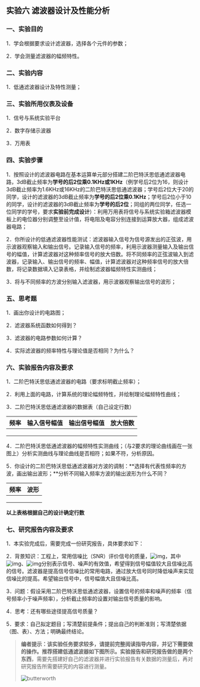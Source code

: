 ## 实验六      滤波器设计及性能分析

### 一、实验目的

1．学会根据要求设计滤波器，选择各个元件的参数；

2．学会测量滤波器的幅频特性。

### 二、实验内容

1．低通滤波器设计及特性测量；

### 三、实验所用仪表及设备

1．信号与系统实验平台

2．数字存储示波器

3．万用表

### 四、实验步骤

1．按照设计的滤波器电路在基本运算单元部分搭建二阶巴特沃思低通滤波器电路，3dB截止频率为**学号的后2位乘0.1KHz或1KHz**（例学号后2位为16，则设计3dB截止频率为1.6KHz或16KHz的二阶巴特沃思低通滤波器；学号后2位大于20的同学，设计的滤波器的3dB截止频率为**学号的后2位乘0.1KHz**；学号后2位小于10的同学，设计的滤波器的3dB截止频率为**学号的后2位**；同组的两位同学，任选一位同学的学号，要求**实验前完成设计**）：利用万用表将信号与系统实验箱滤波器模板上的电位器分别调整至设计值，将电阻及电容分别连接到运算放大器，组成滤波器电路；

2．你所设计的低通滤波器性能测试：滤波器输入信号为信号源发出的正弦波，用示波器观察输入和输出信号。记录输入信号的频率，利用示波器测量输入及输出信号的幅值，计算滤波器对这种频率信号的放大倍数。将不同频率的正弦波输入到滤波器，记录输入、输出信号的频率、幅值，计算滤波器对这种频率信号的放大倍数，将记录数据填入记录表格，并绘制滤波器幅频特性实测曲线；

3．将与不同频率的方波分别输入滤波器，用示波器观察输出信号的波形；

### 五、思考题

1．画出你设计的电路图；

2．滤波器系统函数如何得到？

3．滤波器的电路参数如何计算？

4．实际滤波器的频率特性与理论值是否相同？为什么？

### 六、实验报告内容及要求

1．二阶巴特沃思低通滤波器的电路（要求标明截止频率）；

2．利用上面的电路，计算系统的理论幅频特性，并绘制理论幅频特性曲线；

3．二阶巴特沃思低通滤波器的数据表（自己设定行数）

| 频率 | 输入信号幅值 | 输出信号幅值 | 放大倍数 |
| ---- | ------------ | ------------ | -------- |
|      |              |              |          |
|      |              |              |          |
|      |              |              |          |

4．二阶巴特沃思低通滤波器的幅频特性实测曲线；（与2要求的理论曲线画在一张图上）分析实测曲线与理论曲线是否相符；如果不符，分析原因。

5．你设计的二阶巴特沃思低通滤波器对方波的调制：**选择有代表性频率的方波，画出输出波形；**分析不同输入频率方波的输出波形为什么不同？

| 频率 | 波形 |
| ---- | ---- |
|      |      |
|      |      |
|      |      |

**以上表格根据自己的设计确定行数**

### 七、研究报告内容及要求

1．本实验完成后，需要完成一份研究报告，具体要求如下：

2．背景知识：工程上，常用信噪比（SNR）评价信号的质量，![img](file:///C:/Users/ysliu/AppData/Local/Temp/msohtmlclip1/01/clip_image002.gif)，其中![img](file:///C:/Users/ysliu/AppData/Local/Temp/msohtmlclip1/01/clip_image004.gif)、![img](file:///C:/Users/ysliu/AppData/Local/Temp/msohtmlclip1/01/clip_image006.gif)分别表示信号、噪声的有效值，希望得到信号幅值较大且信噪比高的信号。滤波器是提高信号信噪比的常用电路，通过放大信号同时降低噪声来实现信噪比的提高。希望输出信号中，信号幅值大且信噪比高。

3．问题：假设采用二阶巴特沃思低通滤波器，设置信号的频率和噪声的频率（信号频率小于噪声频率），分析截止频率的设置对输出信号质量的影响。

4．思考：还有哪些途径提高信号质量？

5．要求：自己拟定题目；写清楚前提条件；提出自己的判断准则；写清楚依据（图、表）、方法；明确最终结论。



> **编者提示：**该实验任务要求较多，请提前完整阅读指导内容，并记下需要做的操作。推荐搭建低通滤波器如下图所示。实验报告和研究报告做的是**两个东西**，需要先搭建好自己的滤波器并进行实验报告有关数据的测量后，再对研究报告所需要研究的内容进行测量。
>
> ![butterworth](https://pic.awa.ms/f/2024/11/17/6739c30b525e0.jpg)